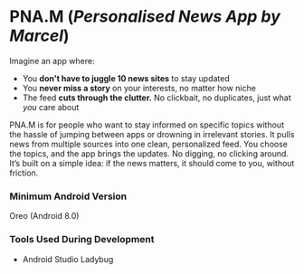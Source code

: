 # PNA.M (*Personalised News App by Marcel*)
Imagine an app where:  
- You **don't have to juggle 10 news sites** to stay updated  
- You **never miss a story** on your interests, no matter how niche  
- The feed **cuts through the clutter.** No clickbait, no duplicates, just what *you* care about
  
PNA.M is for people who want to stay informed on specific topics without the hassle of jumping between apps or drowning in irrelevant stories. It pulls news from multiple sources into one clean, personalized feed. You choose the topics, and the app brings the updates. No digging, no clicking around.
It’s built on a simple idea: if the news matters, it should come to you, without friction.

### Minimum Android Version
Oreo (Android 8.0)

### Tools Used During Development
- Android Studio Ladybug
